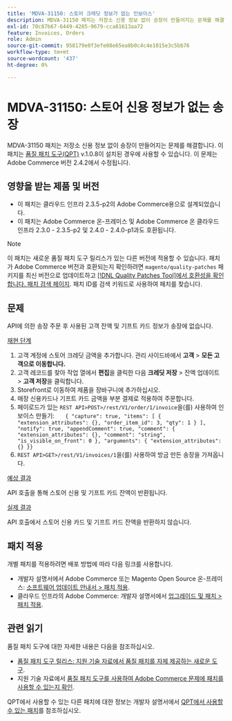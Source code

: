 ```yaml
---
title: 'MDVA-31150: 스토어 크레딧 정보가 없는 인보이스'
description: MDVA-31150 패치는 저장소 신용 정보 없이 송장이 만들어지는 문제를 해결합니다. 이 패치는 [Quality Patches Tool (QPT)](/help/announcements/adobe-commerce-announcements/magento-quality-patches-released-new-tool-to-self-serve-quality-patches.md) v.1.0.8이 설치된 경우 사용할 수 있습니다. 이 문제는 Adobe Commerce 버전 2.4.2에서 수정됩니다.
exl-id: 70c87b67-6449-4285-9679-cca81613aa72
feature: Invoices, Orders
role: Admin
source-git-commit: 958179e0f3efe08e65ea8b0c4c4e1015e3c5bb76
workflow-type: tm+mt
source-wordcount: '437'
ht-degree: 0%

---
```


# MDVA-31150: 스토어 신용 정보가 없는 송장

MDVA-31150 패치는 저장소 신용 정보 없이 송장이 만들어지는 문제를 해결합니다. 이 패치는 [품질 패치 도구(QPT)](/help/announcements/adobe-commerce-announcements/magento-quality-patches-released-new-tool-to-self-serve-quality-patches.md) v.1.0.8이 설치된 경우에 사용할 수 있습니다. 이 문제는 Adobe Commerce 버전 2.4.2에서 수정됩니다.

## 영향을 받는 제품 및 버전

* 이 패치는 클라우드 인프라 2.3.5-p2의 Adobe Commerce용으로 설계되었습니다.
* 이 패치는 Adobe Commerce 온-프레미스 및 Adobe Commerce 온 클라우드 인프라 2.3.0 - 2.3.5-p2 및 2.4.0 - 2.4.0-p1과도 호환됩니다.

>[!NOTE]
>
>이 패치는 새로운 품질 패치 도구 릴리스가 있는 다른 버전에 적용할 수 있습니다. 패치가 Adobe Commerce 버전과 호환되는지 확인하려면 `magento/quality-patches` 패키지를 최신 버전으로 업데이트하고 [[!DNL Quality Patches Tool]에서 호환성을 확인합니다. 패치 검색 페이지](https://devdocs.magento.com/quality-patches/tool.html#patch-grid). 패치 ID를 검색 키워드로 사용하여 패치를 찾습니다.

## 문제

API에 의한 송장 주문 후 사용된 고객 잔액 및 기프트 카드 정보가 송장에 없습니다.

<u>재현 단계</u>

1. 고객 계정에 스토어 크레딧 금액을 추가합니다. 관리 사이드바에서 **고객** > **모든 고객으로 이동합니다.**
1. 고객 레코드를 찾아 작업 열에서 **편집**&#x200B;을 클릭한 다음 **크레딧 저장** > 잔액 업데이트 > **고객 저장**&#x200B;을 클릭합니다.
1. Storefront로 이동하여 제품을 장바구니에 추가하십시오.
1. 매장 신용카드나 기프트 카드 금액을 부분 결제로 적용하여 주문합니다.
1. 페이로드가 있는 `REST API>POST>/rest/V1/order/1/invoice`을(를) 사용하여 인보이스 만들기:    ```    { "capture": true, "items": [ { "extension_attributes": {}, "order_item_id": 3, "qty": 1 } ], "notify": true, "appendComment": true, "comment": { "extension_attributes": {}, "comment": "string", "is_visible_on_front": 0 }, "arguments": { "extension_attributes": {} }}    ```
1. `REST API>GET>/rest/V1/invoices/1`을(를) 사용하여 방금 만든 송장을 가져옵니다.

<u>예상 결과</u>

API 호출을 통해 스토어 신용 및 기프트 카드 잔액이 반환됩니다.

<u>실제 결과</u>

API 호출에서 스토어 신용 카드 및 기프트 카드 잔액을 반환하지 않습니다.

## 패치 적용

개별 패치를 적용하려면 배포 방법에 따라 다음 링크를 사용합니다.

* 개발자 설명서에서 Adobe Commerce 또는 Magento Open Source 온-프레미스: [소프트웨어 업데이트 안내서 > 패치 적용](https://devdocs.magento.com/guides/v2.4/comp-mgr/patching/mqp.html).
* 클라우드 인프라의 Adobe Commerce: 개발자 설명서에서 [업그레이드 및 패치 > 패치 적용](https://devdocs.magento.com/cloud/project/project-patch.html).

## 관련 읽기

품질 패치 도구에 대한 자세한 내용은 다음을 참조하십시오.

* [품질 패치 도구 릴리스: 지원 기술 자료에서 품질 패치를 자체 제공하는 새로운 도구](/help/announcements/adobe-commerce-announcements/magento-quality-patches-released-new-tool-to-self-serve-quality-patches.md).
* 지원 기술 자료에서 [품질 패치 도구를 사용하여 Adobe Commerce 문제에 패치를 사용할 수 있는지 확인](/help/support-tools/patches-available-in-qpt-tool/check-patch-for-magento-issue-with-magento-quality-patches.md).

QPT에서 사용할 수 있는 다른 패치에 대한 정보는 개발자 설명서에서 [QPT에서 사용할 수 있는 패치](https://devdocs.magento.com/quality-patches/tool.html#patch-grid)를 참조하십시오.
